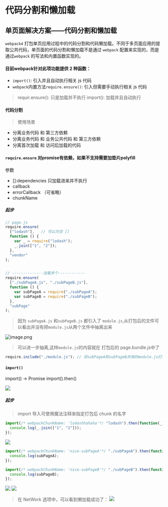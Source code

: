 # 代码分割和懒加载
## 单页面解决方案——代码分割和懒加载
`webpack4` 打包单页应用过程中的代码分割和代码懒加载。不同于多页面应用的提取公共代码，单页面的代码分割和懒加载不是通过 `webpack` 配置来实现的，而是通过`webpack` 的写法和内置函数实现的。


#### 目前webpack针对此项功能提供 2 种函数：

- `import()`: 引入并且自动执行相关 js 代码
- `webpack`内置方法`require.ensure()`: 引入但需要手动执行相关 js 代码

> requir.ensure(): 只是加载并不执行
  import(): 加载并且自动执行


#### 代码分割
>使用场景
- 分离业务代码 和 第三方依赖
- 分离业务代码 和 业务公共代码 和 第三方依赖
- 分离首次加载 和 访问后加载的代码

#### `require.ensure` 对promise有依赖，如果不支持需要加垫片polyfill
参数
- []:dependencies  只加载进来并不执行
- callback 
- errorCallback （可省略）
- chunkName

##### 起步

```javascript
// page.js
require.ensure(
  ["lodash"],   // 可以为空 []
  function () {
    var _ = require("lodash");
    _.join(["1", "2"]);
  },
  "vendor"
);


// --------------加载多个------------
require.ensure(
  ["./subPageA.js", "./subPageB.js"],
  function () {
    var subPageA = require("./subPageA");
    var subPageB = require("./subPageB");
  },
  "subPage"
);
```
>因为 `subPageA.js` 和`subPageB.js` 都引入了 `module.js`,从打包后的文件可以看出并没有把`module.js`从两个文件中抽离出来

![image.png](https://images.weserv.nl/?url=https://upload-images.jianshu.io/upload_images/9249356-42da78ec49050551.png?imageMogr2/auto-orient/strip%7CimageView2/2/w/1240)

>可以进一步抽离,这样`module.js`的内容就在 打包后的 page.bundle.js中了
```javascript
require.include("./module.js"); // 将subPageA和subPageB共用的module.js打包在此page中
```


#### `import()`
import() -> Promise 
import().then()

![](https://images.weserv.nl/?url=https://upload-images.jianshu.io/upload_images/9249356-52f8d3e4551bf090.png?imageMogr2/auto-orient/strip%7CimageView2/2/w/1240)


##### 起步

>import 导入可使用魔法注释来指定打包后 chunk 的名字

```javascript
import(/* webpackChunkName: 'lodashhahaha'*/ "lodash").then(function(_) {
  console.log(_.join(["1", "2"]));
});
```
![](https://images.weserv.nl/?url=https://upload-images.jianshu.io/upload_images/9249356-ecb01bcd9a2b809d.png?imageMogr2/auto-orient/strip%7CimageView2/2/w/1240)

```javascript
import(/* webpackChunkName: 'nice-subPageA'*/ "./subPageA").then(function(subPageA) {
  console.log(subPageA);
});

import(/* webpackChunkName: 'nice-subPageB'*/ "./subPageB").then(function(subPageB) {
  console.log(subPageB);
});

```
![](https://images.weserv.nl/?url=https://upload-images.jianshu.io/upload_images/9249356-a3cd9ae44c13a653.png?imageMogr2/auto-orient/strip%7CimageView2/2/w/1240)
![](https://images.weserv.nl/?url=https://upload-images.jianshu.io/upload_images/9249356-c7d8cdb8890263fc.png?imageMogr2/auto-orient/strip%7CimageView2/2/w/1240)

>在 NetWork 选项中，可以看到懒加载成功了：
![](https://images.weserv.nl/?url=https://upload-images.jianshu.io/upload_images/9249356-9df55ab5e4a63e41.png?imageMogr2/auto-orient/strip%7CimageView2/2/w/1240)  